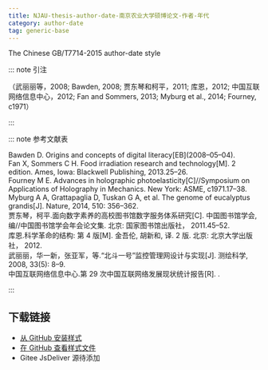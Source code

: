 ```yaml
--- 
title: NJAU-thesis-author-date-南京农业大学硕博论文-作者-年代 
category: author-date 
tag: generic-base 
--- 
```


<!-- 此文件由脚本自动生成，请勿手动修改！ -->  

The Chinese GB/T7714-2015 author-date style  

::: note 引注  

（武丽丽等，2008; Bawden, 2008; 贾东琴和柯平，2011; 库恩，2012; 中国互联网络信息中心，2012; Fan and Sommers, 2013; Myburg et al., 2014; Fourney, c1971）  

:::  

::: note 参考文献表  

<div class="csl-bib-body">
  <div class="csl-entry second-field-align-false hangingindent-true"> Bawden D. Origins and concepts of digital literacy[EB](2008–05–04). </div>
  <div class="csl-entry second-field-align-false hangingindent-true"> Fan X, Sommers C H. Food irradiation research and technology[M]. 2 edition. Ames, Iowa: Blackwell Publishing, 2013.25–26. </div>
  <div class="csl-entry second-field-align-false hangingindent-true"> Fourney M E. Advances in holographic photoelasticity[C]//Symposium on Applications of Holography in Mechanics. New York: ASME, c1971.17–38. </div>
  <div class="csl-entry second-field-align-false hangingindent-true"> Myburg A A, Grattapaglia D, Tuskan G A, et al. The genome of eucalyptus grandis[J]. <i><span style="font-style:normal;">Nature</span></i>, 2014, 510: 356–362. </div>
  <div class="csl-entry second-field-align-false hangingindent-true"> 贾东琴，柯平.面向数字素养的高校图书馆数字服务体系研究[C]. 中国图书馆学会, 编//中国图书馆学会年会论文集. 北京: 国家图书馆出版社， 2011.45–52. </div>
  <div class="csl-entry second-field-align-false hangingindent-true"> 库恩.科学革命的结构: 第 4 版[M]. 金吾伦, 胡新和, 译. 2 版. 北京: 北京大学出版社， 2012. </div>
  <div class="csl-entry second-field-align-false hangingindent-true"> 武丽丽，华一新，张亚军，等.“北斗一号”监控管理网设计与实现[J]. 测绘科学, 2008, 33(5): 8–9. </div>
  <div class="csl-entry second-field-align-false hangingindent-true"> 中国互联网络信息中心.第 29 次中国互联网络发展现状统计报告[R]. . </div>
</div>
  

:::  

<!-- more -->  

## 下载链接  

- [从 GitHub 安装样式](https://github.com/zotero-cn/styles/./raw/main/src/njau-thesis-author-date/njau-thesis-author-date.csl)  
- [在 GitHub 查看样式文件](https://github.com/zotero-cn/styles/./tree/main/src/njau-thesis-author-date/njau-thesis-author-date.csl)  
- Gitee JsDeliver 源待添加  
